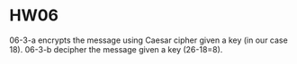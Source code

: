 HW06
====
06-3-a encrypts the message using Caesar cipher given a key (in our case 18). 06-3-b decipher the message given a key (26-18=8).
